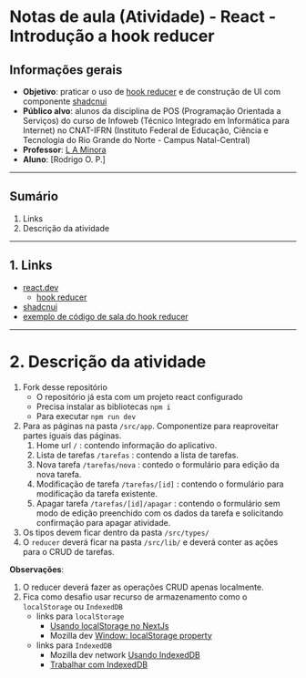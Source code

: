 # Notas de aula (Atividade) - React - Introdução a hook reducer

## Informações gerais
- **Objetivo**: praticar o uso de [hook reducer](https://react.dev/reference/react/useReducer) e de construção de UI com componente [shadcnui](https://ui.shadcn.com/)
- **Público alvo**: alunos da disciplina de POS (Programação Orientada a Serviços) do curso de Infoweb (Técnico Integrado em Informática para Internet) no CNAT-IFRN (Instituto Federal de Educação, Ciência e Tecnologia do Rio Grande do Norte - Campus Natal-Central)
- **Professor**: [L A Minora](https://github.com/leonardo-minora/)
- **Aluno**: [Rodrigo O. P.]

---
## Sumário

1. Links
2. Descrição da atividade

---
## 1. Links
- [react.dev](https://react.dev/)
  - [hook reducer](https://react.dev/reference/react/useReducer)
- [shadcnui](https://ui.shadcn.com/)
- [exemplo de código de sala do hook reducer](https://github.com/infoweb-pos/2025-pos-exemplo-react-reducer)

---
# 2. Descrição da atividade
1. Fork desse repositório
   - O repositório já esta com um projeto react configurado
   - Precisa instalar as bibliotecas `npm i`
   - Para executar `npm run dev` 
2. Para as páginas na pasta `/src/app`. Componentize para reaproveitar partes iguais das páginas.
   1. Home url `/` : contendo informação do aplicativo.
   2. Lista de tarefas `/tarefas` : contendo a lista de tarefas.
   3. Nova tarefa `/tarefas/nova` : contedo o formulário para edição da nova tarefa.
   4. Modificação de tarefa `/tarefas/[id]` : contendo o formulário para modificação da tarefa existente.
   5. Apagar tarefa `/tarefas/[id]/apagar` : contendo o formulário sem modo de edição preenchido com os dados da tarefa e solicitando confirmação para apagar atividade.
3. Os tipos devem ficar dentro da pasta `/src/types/`
4. O `reducer` deverá ficar na pasta `/src/lib/` e deverá conter as ações para o CRUD de tarefas.

**Observações**:
1. O reducer deverá fazer as operações CRUD apenas localmente.
2. Fica como desafio usar recurso de armazenamento como o `localStorage` ou `IndexedDB`
   - links para `localStorage`
     - [Usando localStorage no NextJs](https://dev.to/andpeicunha/usando-localstorage-no-nextjs-1319)
     - Mozilla dev [Window: localStorage property](https://developer.mozilla.org/en-US/docs/Web/API/Window/localStorage)
   - links para `IndexedDB`
     - Mozilla dev network [Usando IndexedDB](https://developer.mozilla.org/pt-BR/docs/Web/API/IndexedDB_API/Using_IndexedDB)
     - [Trabalhar com IndexedDB](https://web.dev/articles/indexeddb?hl=pt-br)
